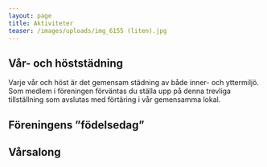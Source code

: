 ```yaml
---
layout: page
title: Aktiviteter
teaser: /images/uploads/img_6155 (liten).jpg
---
```

## Vår- och höststädning
Varje vår och höst är det gemensam städning av både inner- och yttermiljö. Som medlem i föreningen förväntas du ställa upp på denna trevliga tillställning som avslutas med förtäring i vår gemensamma lokal.

## Föreningens ”födelsedag”
 

## Vårsalong
